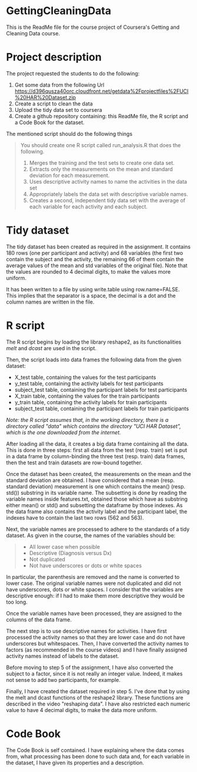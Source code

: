 GettingCleaningData
===================

This is the ReadMe file for the course project of Coursera's Getting and Cleaning Data course.

# Project description

The project requested the students to do the following: 

1. Get some data from the following Url https://d396qusza40orc.cloudfront.net/getdata%2Fprojectfiles%2FUCI%20HAR%20Dataset.zip 
2. Create a script to clean the data
3. Upload the tidy data set to coursera
4. Create a github repository containing: this ReadMe file, the R script and a Code Book for the dataset.

The mentioned script should do the following things

> You should create one R script called run_analysis.R that does the following. 
> 1. Merges the training and the test sets to create one data set.
> 2. Extracts only the measurements on the mean and standard deviation for each measurement. 
> 3. Uses descriptive activity names to name the activities in the data set
> 4. Appropriately labels the data set with descriptive variable names. 
> 5. Creates a second, independent tidy data set with the average of each variable for each activity and each subject. 

# Tidy dataset

The tidy dataset has been created as required in the assignment. It contains 180 rows (one per participant and activity) and 68 variables (the first two contain the subject and the activity, the remaining 66 of them contain the average values of the mean and std variables of the original file). Note that the values are rounded to 4 decimal digits, to make the values more uniform.

It has been written to a file by using write.table using row.name=FALSE. This implies that the separator is a space, the decimal is a dot and the column names are written in the file.

# R script

The R script begins by loading the library reshape2, as its functionalities *melt* and *dcast* are used in the script.

Then, the script loads into data frames the following data from the given dataset:
* X_test table, containing the values for the test participants
* y_test table, containing the activity labels for test participants
* subject_test table, containing the participant labels for test participants
* X_train table, containing the values for the train participants
* y_train table, containing the activity labels for train participants
* subject_test table, containing the participant labels for train participants

*Note: the R script assumes that, in the working directory, there is a directory called "data" which contains the directory "UCI HAR Dataset", which is the one downloaded from the internet.*

After loading all the data, it creates a big data frame containing all the data. This is done in three steps: first all data from the test (resp. train) set is put in a data frame by column-binding the three test (resp. train) data frames, then the test and train datasets are row-bound together.

Once the dataset has been created, the measurements on the mean and the standard deviation are obtained. I have considered that a mean (resp. standard deviation) measurement is one which contains the mean() (resp. std()) substring in its variable name. The subsetting is done by reading the variable names inside features.txt, obtained those which have as substring either mean() or std() and subsetting the dataframe by those indexes. As the data frame also contains the activity label and the participant label, the indexes have to contain the last two rows (562 and 563).

Next, the variable names are processed to adhere to the standards of a tidy dataset. As given in the course, the names of the variables should be:
> * All lower case when possible
> * Descriptive (Diagnosis versus Dx)
> * Not duplicated
> * Not have underscores or dots or white spaces

In particular, the parenthesis are removed and the name is converted to lower case. The original variable names were not duplicated and did not have underscores, dots or white spaces. I consider that the variables are descriptive enough: if I had to make them more descriptive they would be too long.

Once the variable names have been processed, they are assigned to the columns of the data frame.

The next step is to use descriptive names for activities. I have first processed the activity names so that they are lower case and do not have underscores but whitespaces. Then, I have converted the activity names to factors (as recommended in the course videos) and I have finally assigned activity names instead of labels to the dataset.

Before moving to step 5 of the assignment, I have also converted the subject to a factor, since it is not really an integer value. Indeed, it makes not sense to add two participants, for example.

Finally, I have created the dataset required in step 5. I've done that by using the melt and dcast functions of the reshape2 library. These functions are described in the video "reshaping data". I have also restricted each numeric value to have 4 decimal digits, to make the data more uniform.

# Code Book

The Code Book is self contained. I have explaining where the data comes from, what processing has been done to such data and, for each variable in the dataset, I have given its properties and a description.



